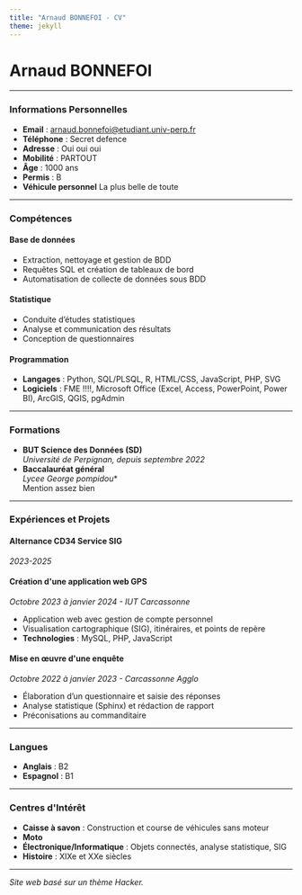 ```yaml
---
title: "Arnaud BONNEFOI - CV"
theme: jekyll
---
```


# Arnaud BONNEFOI

---

### **Informations Personnelles**
- **Email** : [arnaud.bonnefoi@etudiant.univ-perp.fr](mailto:arnaud.bonnefoi@etudiant.univ-perp.fr)
- **Téléphone** : Secret defence
- **Adresse** : Oui oui oui
- **Mobilité** : PARTOUT  
- **Âge** : 1000 ans  
- **Permis** : B  
- **Véhicule personnel**  La plus belle de toute

---

### **Compétences**
#### **Base de données**
- Extraction, nettoyage et gestion de BDD
- Requêtes SQL et création de tableaux de bord
- Automatisation de collecte de données sous BDD

#### **Statistique**
- Conduite d’études statistiques
- Analyse et communication des résultats
- Conception de questionnaires

#### **Programmation**
- **Langages** : Python, SQL/PLSQL, R, HTML/CSS, JavaScript, PHP, SVG
- **Logiciels** : FME !!!!, Microsoft Office (Excel, Access, PowerPoint, Power BI), ArcGIS, QGIS,  pgAdmin

---

### **Formations**
- **BUT Science des Données (SD)**  
  *Université de Perpignan, depuis septembre 2022*  
- **Baccalauréat général**  
  *Lycee George pompidou**  
  Mention assez bien   

---

### **Expériences et Projets**
#### **Alternance CD34 Service SIG**  
*2023-2025*  
 

#### **Création d'une application web GPS**  
*Octobre 2023 à janvier 2024 - IUT Carcassonne*  
- Application web avec gestion de compte personnel  
- Visualisation cartographique (SIG), itinéraires, et points de repère  
- **Technologies** : MySQL, PHP, JavaScript  

#### **Mise en œuvre d'une enquête**  
*Octobre 2022 à janvier 2023 - Carcassonne Agglo*  
- Élaboration d’un questionnaire et saisie des réponses  
- Analyse statistique (Sphinx) et rédaction de rapport  
- Préconisations au commanditaire  

---

### **Langues**
- **Anglais** : B2  
- **Espagnol** : B1  

---

### **Centres d'Intérêt**
- **Caisse à savon** : Construction et course de véhicules sans moteur  
- **Moto**  
- **Électronique/Informatique** : Objets connectés, analyse statistique, SIG  
- **Histoire** : XIXe et XXe siècles  

---

*Site web basé sur un thème Hacker.*



